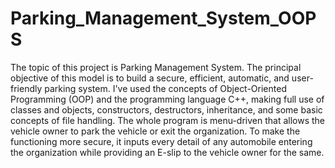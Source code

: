 # Parking_Management_System_OOPS
The topic of this project is Parking Management System. The principal objective of this model is to build a secure, efficient, automatic, and user-friendly parking system. I've used the concepts of Object-Oriented Programming (OOP) and the programming language C++, making full use of classes and objects, constructors, destructors, inheritance, and some basic concepts of file handling. The whole program is menu-driven that allows the vehicle owner to park the vehicle or exit the organization. To make the functioning more secure, it inputs every detail of any automobile entering the organization while providing an E-slip to the vehicle owner for the same.
